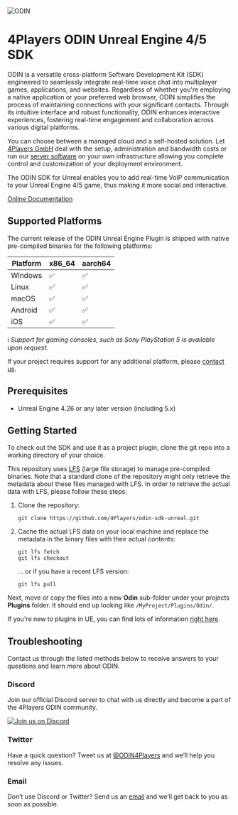 ![ODIN](https://www.4players.io/images/odin/banner.jpg)

# 4Players ODIN Unreal Engine 4/5 SDK

ODIN is a versatile cross-platform Software Development Kit (SDK) engineered to seamlessly integrate real-time voice chat into multiplayer games, applications, and websites. Regardless of whether you're employing a native application or your preferred web browser, ODIN simplifies the process of maintaining connections with your significant contacts. Through its intuitive interface and robust functionality, ODIN enhances interactive experiences, fostering real-time engagement and collaboration across various digital platforms.

You can choose between a managed cloud and a self-hosted solution. Let [4Players GmbH](https://www.4players.io/) deal with the setup, administration and bandwidth costs or run our [server software](https://github.com/4Players/odin-server) on your own infrastructure allowing you complete control and customization of your deployment environment.

The ODIN SDK for Unreal enables you to add real-time VoIP communication to your Unreal Engine 4/5 game, thus making it more social and interactive.

[Online Documentation](https://docs.4players.io/voice/unreal)

## Supported Platforms

The current release of the ODIN Unreal Engine Plugin is shipped with native pre-compiled binaries for the following platforms:

| Platform      | x86_64               | aarch64            |
|---------------|----------------------|--------------------|
| Windows       | :white_check_mark:   | :white_check_mark: |
| Linux         | :white_check_mark:   | :white_check_mark: |
| macOS         | :white_check_mark:   | :white_check_mark: |
| Android       | :white_check_mark:   | :white_check_mark: |
| iOS           | :white_check_mark:   | :white_check_mark: |

:information_source: _Support for gaming consoles, such as Sony PlayStation 5 is available upon request._

If your project requires support for any additional platform, please [contact us](https://www.4players.io/company/contact_us/).

## Prerequisites

- Unreal Engine 4.26 or any later version (including 5.x)

## Getting Started

To check out the SDK and use it as a project plugin, clone the git repo into a working directory of your choice.

This repository uses [LFS](https://git-lfs.github.com) (large file storage) to manage pre-compiled binaries. Note that a standard clone of the repository might only retrieve the metadata about these files managed with LFS. In order to retrieve the actual data with LFS, please follow these steps:

1. Clone the repository:  
   ```
   git clone https://github.com/4Players/odin-sdk-unreal.git
   ```

2. Cache the actual LFS data on your local machine and replace the metadata in the binary files with their actual contents: 
   ```
   git lfs fetch
   git lfs checkout
   ```
   ... or if you have a recent LFS version:
   ```
   git lfs pull
   ```

Next, move or copy the files into a new **Odin** sub-folder under your projects **Plugins** folder. It should end up looking like `/MyProject/Plugins/Odin/`.

If you're new to plugins in UE, you can find lots of information [right here](https://unrealcommunity.wiki/an-introduction-to-ue4-plugins-v1v672wq).

## Troubleshooting

Contact us through the listed methods below to receive answers to your questions and learn more about ODIN.

### Discord

Join our official Discord server to chat with us directly and become a part of the 4Players ODIN community.

[![Join us on Discord](https://developers.4players.io/images/join_discord.png)](https://4np.de/discord)

### Twitter

Have a quick question? Tweet us at [@ODIN4Players](https://twitter.com/ODIN4Players) and we’ll help you resolve any issues.

### Email

Don’t use Discord or Twitter? Send us an [email](mailto:odin@4players.io) and we’ll get back to you as soon as possible.
